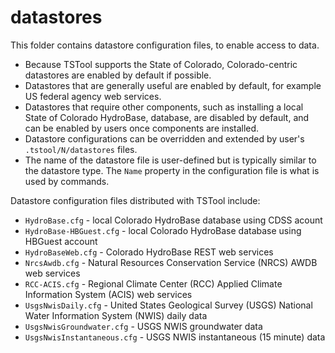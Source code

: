 # datastores #

This folder contains datastore configuration files, to enable access to data.

* Because TSTool supports the State of Colorado,
Colorado-centric datastores are enabled by default if possible.
* Datastores that are generally useful are enabled by default,
for example US federal agency web services.
* Datastores that require other components, such as installing a local State of Colorado HydroBase,
database, are disabled by default, and can be enabled by users once components are installed.
* Datastore configurations can be overridden and extended by user's `.tstool/N/datastores` files.
* The name of the datastore file is user-defined but is typically similar to the
datastore type.  The `Name` property in the configuration file is what is used by commands.

Datastore configuration files distributed with TSTool include:

* `HydroBase.cfg` - local Colorado HydroBase database using CDSS acount
* `HydroBase-HBGuest.cfg` - local Colorado HydroBase database using HBGuest account
* `HydroBaseWeb.cfg` - Colorado HydroBase REST web services
* `NrcsAwdb.cfg` - Natural Resources Conservation Service (NRCS) AWDB web services
* `RCC-ACIS.cfg` - Regional Climate Center (RCC) Applied Climate Information System (ACIS) web services
* `UsgsNwisDaily.cfg` - United States Geological Survey (USGS) National Water Information System (NWIS) daily data
* `UsgsNwisGroundwater.cfg` - USGS NWIS groundwater data
* `UsgsNwisInstantaneous.cfg` - USGS NWIS instantaneous (15 minute) data
